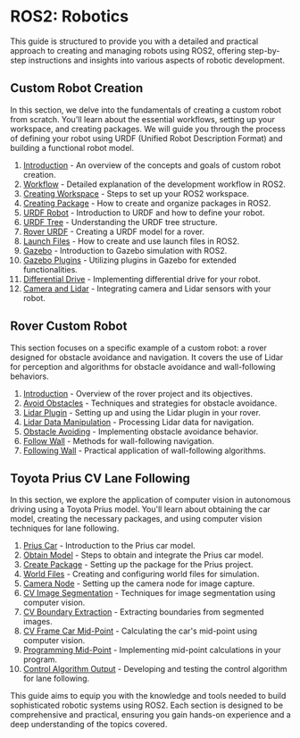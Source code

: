 # ROS2: Robotics

This guide is structured to provide you with a detailed and practical approach to creating and managing robots using ROS2, offering step-by-step instructions and insights into various aspects of robotic development.

## Custom Robot Creation

In this section, we delve into the fundamentals of creating a custom robot from scratch. You'll learn about the essential workflows, setting up your workspace, and creating packages. We will guide you through the process of defining your robot using URDF (Unified Robot Description Format) and building a functional robot model.

1. [Introduction](01_intro.md) - An overview of the concepts and goals of custom robot creation.
2. [Workflow](02_workflow.md) - Detailed explanation of the development workflow in ROS2.
3. [Creating Workspace](03_create-ws.md) - Steps to set up your ROS2 workspace.
4. [Creating Package](04_creating-package.md) - How to create and organize packages in ROS2.
5. [URDF Robot](05_urdf-robot.md) - Introduction to URDF and how to define your robot.
6. [URDF Tree](06_urdf-tree.md) - Understanding the URDF tree structure.
7. [Rover URDF](07_rover-urdf.md) - Creating a URDF model for a rover.
8. [Launch Files](08_launch-files.md) - How to create and use launch files in ROS2.
9. [Gazebo](09_gazebo.md) - Introduction to Gazebo simulation with ROS2.
10. [Gazebo Plugins](10_gazebo-plugins.md) - Utilizing plugins in Gazebo for extended functionalities.
11. [Differential Drive](11_differential-drive.md) - Implementing differential drive for your robot.
12. [Camera and Lidar](12_camera-lidar.md) - Integrating camera and Lidar sensors with your robot.

## Rover Custom Robot

This section focuses on a specific example of a custom robot: a rover designed for obstacle avoidance and navigation. It covers the use of Lidar for perception and algorithms for obstacle avoidance and wall-following behaviors.

1. [Introduction](01_intro.md) - Overview of the rover project and its objectives.
2. [Avoid Obstacles](02_avoid-obstacles.md) - Techniques and strategies for obstacle avoidance.
3. [Lidar Plugin](03_lidar-plugin.md) - Setting up and using the Lidar plugin in your rover.
4. [Lidar Data Manipulation](04_lidar-data-manipulation.md) - Processing Lidar data for navigation.
5. [Obstacle Avoiding](05_obstacle-avoiding.md) - Implementing obstacle avoidance behavior.
6. [Follow Wall](06_follow-wall.md) - Methods for wall-following navigation.
7. [Following Wall](07_following-wall.md) - Practical application of wall-following algorithms.

## Toyota Prius CV Lane Following

In this section, we explore the application of computer vision in autonomous driving using a Toyota Prius model. You'll learn about obtaining the car model, creating the necessary packages, and using computer vision techniques for lane following.

1. [Prius Car](01_prius-car.md) - Introduction to the Prius car model.
2. [Obtain Model](02_obtain-model.md) - Steps to obtain and integrate the Prius car model.
3. [Create Package](03_create-package.md) - Setting up the package for the Prius project.
4. [World Files](04_world-files.md) - Creating and configuring world files for simulation.
5. [Camera Node](05_camera-node.md) - Setting up the camera node for image capture.
6. [CV Image Segmentation](06_cv-image-segmentation.md) - Techniques for image segmentation using computer vision.
7. [CV Boundary Extraction](07_cv-boundary-extraction.md) - Extracting boundaries from segmented images.
8. [CV Frame Car Mid-Point](08_cv-frame-car-mid-point.md) - Calculating the car's mid-point using computer vision.
9. [Programming Mid-Point](09_programming-mid-point.md) - Implementing mid-point calculations in your program.
10. [Control Algorithm Output](10_control-algorithm-output.md) - Developing and testing the control algorithm for lane following.

This guide aims to equip you with the knowledge and tools needed to build sophisticated robotic systems using ROS2. Each section is designed to be comprehensive and practical, ensuring you gain hands-on experience and a deep understanding of the topics covered.
